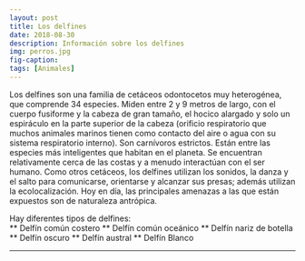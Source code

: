 ```yaml
---
layout: post
title: Los delfines
date: 2018-08-30
description: Información sobre los delfines
img: perros.jpg
fig-caption: 
tags: [Animales]
---
```


Los delfines son una familia de cetáceos odontocetos muy heterogénea, que comprende 34 especies. Miden entre 2 y 9 metros de largo, con el cuerpo fusiforme y la cabeza de gran tamaño, el hocico alargado y 
solo un espiráculo en la parte superior de la cabeza (orificio respiratorio que muchos animales marinos tienen como contacto del aire o
agua con su sistema respiratorio interno). Son carnívoros estrictos. Están entre las especies más inteligentes que habitan en el planeta. Se encuentran relativamente cerca de las costas y
a menudo interactúan con el ser humano. Como otros cetáceos, los delfines utilizan los sonidos, la danza y el salto para comunicarse, orientarse y alcanzar sus presas;
además utilizan la ecolocalización. Hoy en día, las principales amenazas a las que están expuestos son de naturaleza antrópica.

Hay diferentes tipos de delfines:
<br>
** Delfín común costero 
** Delfín común oceánico 
** Delfín nariz de botella 
** Delfín oscuro 
** Delfín austral 
** Delfín Blanco
<hr>
